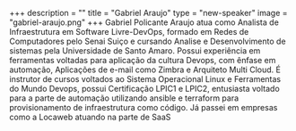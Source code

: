 +++
description = ""
title = "Gabriel Araujo"
type = "new-speaker"
image = "gabriel-araujo.png"
+++
Gabriel Policante Araujo atua como Analista de Infraestrutura em Software Livre-DevOps, formado em Redes de Computadores pelo Senai Suiço e cursando Analise e Desenvolvimento de sistemas pela Universidade de Santo Amaro. Possui experiência em ferramentas voltadas para aplicação da cultura Devops, com ênfase em automação, Aplicações de e-mail como Zimbra e Arquiteto Multi Cloud. É instrutor de cursos voltados ao Sistema Operacional Linux e Ferramentas do Mundo Devops, possui Certificação LPIC1 e LPIC2, entusiasta voltado para a parte de automação utilizando ansible e terraform para provisionamento de infraestrutura como código. Já passei em empresas como a Locaweb atuando na parte de SaaS